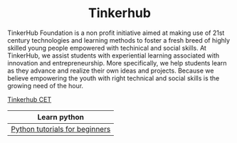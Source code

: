 <h1 align="center">Tinkerhub</h1>

TinkerHub Foundation is a non profit initiative aimed at making use of 21st century technologies and learning methods to foster a fresh breed of highly skilled young people empowered with techinical and social skills. At TinkerHub, we assist students with experiential learning associated with innovation and entrepreneurship. More specifically, we help students learn as they advance and realize their own ideas and projects. Because we believe empowering the youth with right technical and social skills is the growing need of the hour.

[Tinkerhub CET](tinkerhubcet.github.io)


|Learn python |
|---          |
|[Python tutorials for beginners](Python_tutorials_for_beginners)|


